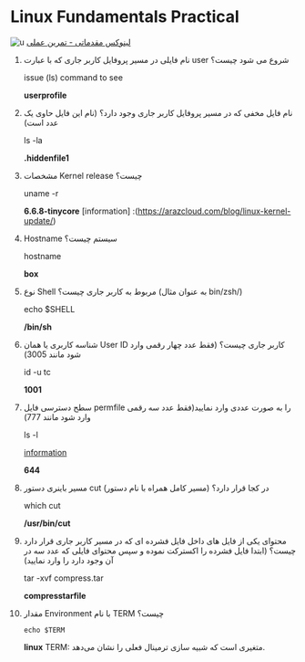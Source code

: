  # Linux Fundamentals Practical
 ![u](images/Linux-Basics-practical.jpg)
 [لینوکس مقدماتی - تمرین عملی](https://challenginno.ir/challenge/linux-fundamentals-practical)

1) نام فایلی در مسیر پروفایل کاربر جاری که با عبارت user شروع می شود چیست؟ 

   issue (ls) command to see
   
    **userprofile**
2)  نام فایل مخفی که در مسیر پروفایل کاربر جاری وجود دارد؟ (نام این فایل حاوی یک عدد است) 

    ls -la

    **.hiddenfile1**
3)  مشخصات Kernel release چیست؟ 
    
    uname -r
   
    **6.6.8-tinycore**
[information] :(https://arazcloud.com/blog/linux-kernel-update/)

4)  Hostname سیستم چیست؟ 

    hostname

    **box**


5)  نوع Shell مربوط به کاربر جاری چیست؟ (به عنوان مثال bin/zsh/) 

    echo $SHELL

    **/bin/sh**

6)  شناسه کاربری یا همان User ID کاربر جاری چیست؟ (فقط عدد چهار رقمی وارد شود مانند 3005) 

    id -u tc

    **1001**


7)  سطح دسترسی فایل permfile را به صورت عددی وارد نمایید(فقط عدد سه رقمی وارد شود مانند 777) 

    ls -l 

    [information](https://www.redhat.com/sysadmin/linux-file-permissions-explained)

    **644**

8)  مسیر باینری دستور cut در کجا قرار دارد؟ (مسیر کامل همراه با نام دستور) 

    which cut

    **/usr/bin/cut**


9)  محتوای یکی از فایل های داخل فایل فشرده ای که در مسیر کاربر جاری قرار دارد چیست؟ (ابتدا فایل فشرده را اکسترکت نموده و سپس محتوای فایلی که عدد سه در آن وجود دارد را وارد نمایید) 

    tar -xvf compress.tar

    **compresstarfile**


10)  مقدار Environment با نام TERM چیست؟ 

        ```text
        echo $TERM
        ```
     **linux**
TERM: متغیری است که شبیه سازی ترمینال فعلی را نشان می‌دهد.